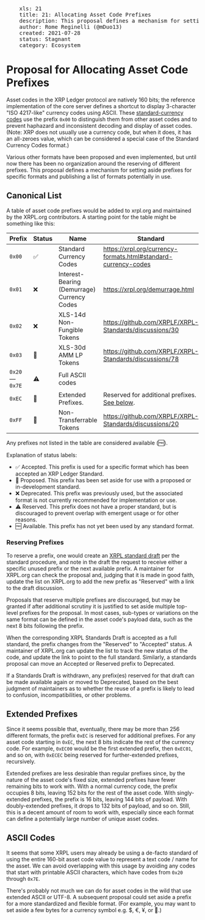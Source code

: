 <pre>
    xls: 21
    title: 21: Allocating Asset Code Prefixes
    description: This proposal defines a mechanism for setting aside prefixes for specific formats and publishing a list of formats potentially in use.
    author: Rome Reginelli (@mDuo13)
    created: 2021-07-28
    status: Stagnant
    category: Ecosystem
</pre>

# Proposal for Allocating Asset Code Prefixes

Asset codes in the XRP Ledger protocol are natively 160 bits; the reference implementation of the core server defines a shortcut to display 3-character "ISO 4217-like" currency codes using ASCII. These [standard-currency codes](https://xrpl.org/currency-formats.html#standard-currency-codes) use the prefix `0x00` to distinguish them from other asset codes and to prevent haphazard and inconsistent decoding and display of asset codes. (Note: XRP does not usually use a currency code, but when it does, it has an all-zeroes value, which can be considered a special case of the Standard Currency Codes format.)

Various other formats have been proposed and even implemented, but until now there has been no organization around the reserving of different prefixes. This proposal defines a mechanism for setting aside prefixes for specific formats and publishing a list of formats potentially in use.

## Canonical List

A table of asset code prefixes would be added to xrpl.org and maintained by the XRPL.org contributors. A starting point for the table might be something like this:

| Prefix        | Status | Name                                        | Standard                                                           |
| ------------- | ------ | ------------------------------------------- | ------------------------------------------------------------------ |
| `0x00`        | ✅     | Standard Currency Codes                     | https://xrpl.org/currency-formats.html#standard-currency-codes     |
| `0x01`        | ❌     | Interest-Bearing (Demurrage) Currency Codes | https://xrpl.org/demurrage.html                                    |
| `0x02`        | ❌     | XLS-14d Non-Fungible Tokens                 | https://github.com/XRPLF/XRPL-Standards/discussions/30             |
| `0x03`        | 📄     | XLS-30d AMM LP Tokens                       | https://github.com/XRPLF/XRPL-Standards/discussions/78             |
| `0x20`—`0x7E` | ⚠️     | Full ASCII codes                            |                                                                    |
| `0xEC`        | 📄     | Extended Prefixes.                          | Reserved for additional prefixes. [See below](#extended-prefixes). |
| `0xFF`        | 📄     | Non-Transferrable Tokens                    | https://github.com/XRPLF/XRPL-Standards/discussions/20             |

Any prefixes not listed in the table are considered available (🆓).

Explanation of status labels:

- ✅ Accepted. This prefix is used for a specific format which has been accepted an XRP Ledger Standard.
- 📄 Proposed. This prefix has been set aside for use with a proposed or in-development standard.
- ❌ Deprecated. This prefix was previously used, but the associated format is not currently recommended for implementation or use.
- ⚠️ Reserved. This prefix does not have a proper standard, but is discouraged to prevent overlap with emergent usage or for other reasons.
- 🆓 Available. This prefix has not yet been used by any standard format.

### Reserving Prefixes

To reserve a prefix, one would create an [XRPL standard draft](https://github.com/XRPLF/XRPL-Standards) per the standard procedure, and note in the draft the request to receive either a specific unused prefix or the next available prefix. A maintainer for XRPL.org can check the proposal and, judging that it is made in good faith, update the list on XRPL.org to add the new prefix as "Reserved" with a link to the draft discussion.

Proposals that reserve multiple prefixes are discouraged, but may be granted if after additional scrutiny it is justified to set aside multiple top-level prefixes for the proposal. In most cases, sub-types or variations on the same format can be defined in the asset code's payload data, such as the next 8 bits following the prefix.

When the corresponding XRPL Standards Draft is accepted as a full standard, the prefix changes from the "Reserved" to "Accepted" status. A maintainer of XRPL.org can update the list to track the new status of the code, and update the link to point to the full standard. Similarly, a standards proposal can move an Accepted or Reserved prefix to Deprecated.

If a Standards Draft is withdrawn, any prefix(es) reserved for that draft can be made available again or moved to Deprecated, based on the best judgment of maintainers as to whether the reuse of a prefix is likely to lead to confusion, incompatibilities, or other problems.

## Extended Prefixes

Since it seems possible that, eventually, there may be more than 256 different formats, the prefix `0xEC` is reserved for additional prefixes. For any asset code starting in `0xEC`, the next 8 bits indicate the rest of the currency code. For example, `0xEC00` would be the first extended prefix, then `0xEC01`, and so on, with `0xECEC` being reserved for further-extended prefixes, recursively.

Extended prefixes are less desirable than regular prefixes since, by the nature of the asset code's fixed size, extended prefixes have fewer remaining bits to work with. With a normal currency code, the prefix occupies 8 bits, leaving 152 bits for the rest of the asset code. With singly-extended prefixes, the prefix is 16 bits, leaving 144 bits of payload. With doubly-extended prefixes, it drops to 132 bits of payload, and so on. Still, this is a decent amount of room to work with, especially since each format can define a potentially large number of unique asset codes.

## ASCII Codes

It seems that some XRPL users may already be using a de-facto standard of using the entire 160-bit asset code value to represent a text code / name for the asset. We can avoid overlapping with this usage by avoiding any codes that start with printable ASCII characters, which have codes from `0x20` through `0x7E`.

There's probably not much we can do for asset codes in the wild that use extended ASCII or UTF-8. A subsequent proposal could set aside a prefix for a more standardized and flexible format. (For example, you may want to set aside a few bytes for a currency symbol e.g. $, €, ¥, or 💩.)
